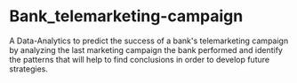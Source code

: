 # Bank_telemarketing-campaign
A Data-Analytics to predict the success of a bank's telemarketing  campaign  by analyzing the last marketing campaign the bank performed and identify the patterns that will help to find conclusions in order to develop future strategies.
